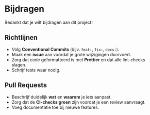 # Bijdragen

Bedankt dat je wilt bijdragen aan dit project! 

## Richtlijnen
- Volg **Conventional Commits** (bijv. `feat:`, `fix:`, `docs:`).
- Maak een **issue** aan voordat je grote wijzigingen doorvoert.
- Zorg dat code geformatteerd is met **Prettier** en dat alle lint-checks slagen.
- Schrijf tests waar nodig.

## Pull Requests
- Beschrijf duidelijk **wat** en **waarom** je iets aanpast.
- Zorg dat de **CI-checks groen** zijn voordat je een review aanvraagt.
- Voeg documentatie toe bij nieuwe features.
